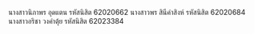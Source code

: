 นางสาวนิภาพร  อุดแตน รหัสนิสิต  62020662
นางสาวพร สินีคำสิงห์ รหัสนิสิต  62020684
นางสาวอริชา  วงคำตุ้ย  รหัสนิสิต 62023384
